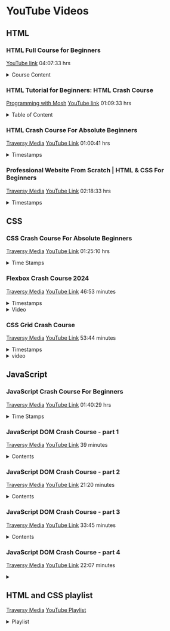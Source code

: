 # YouTube Videos

## HTML

### HTML Full Course for Beginners

[YouTube link](https://youtu.be/mJgBOIoGihA?si=IZKoAL-CQp2b-Jqb)
04:07:33 hrs

<details>
<summary>
Course Content
</summary>

(0:00:00) Intro
(0:00:41) Chapter 1: Start Here
(0:19:58) Chapter 2: Head Element
(0:28:48) Chapter 3: Text Basics
(0:49:31) Chapter 4: List Types
(0:59:40) Chapter 5: Add Links
(1:30:24) Chapter 6: Add Images
(2:00:43) Chapter 7: Semantic Tags
(2:24:39) Chapter 8: Create Tables
(2:40:27) Chapter 9: Forms & Inputs
(3:25:01) Chapter 10: HTML Project

</details>

### HTML Tutorial for Beginners: HTML Crash Course

[Programming with Mosh](https://www.youtube.com/@programmingwithmosh)
[YouTube link](https://youtu.be/qz0aGYrrlhU?si=uANMDEeLNKsTou5l)
01:09:33 hrs

<details>
<summary>
Table of Content
</summary>

0:00:00 Introduction
0:01:09 What You Need
0:03:42 Languages and Tools of Web Development
0:09:36 How the Web Works
0:14:27 Inspecting HTTP Requests and Responses
0:18:30 HTML Basics
0:25:41 CSS Basics
0:30:35 Formatting Code
0:32:51 Inspecting Pages Using DevTools
0:35:04 Validating Web Pages
0:39:45 The Head Section
0:43:33 Text
0:50:13 Entities
0:53:42 Hyperlinks
1:03:12 Images

</details>

### HTML Crash Course For Absolute Beginners

[Traversy Media](https://www.youtube.com/@TraversyMedia)
[YouTube Link](https://youtu.be/UB1O30fR-EE?si=A_ZWnNSyG_7TkjIu)
01:00:41 hrs

<details>
<summary>
Timestamps
</summary>

Intro
0:00-0:43 ----- Intro
0:43-2:48 ----- Before We Begin
2:48-4:47 ----- What is HTML?
4:47-6:08 ----- What We Need To Start
6:08-7:30 ----- Installing Sublime Text
7:30-11:14 --- Creating an HTML file
11:14-12:32 - Tag Syntax
12:32-13:21 - HTML Page Structure
13:21-14:11 - Page Structure Examples

Tags And Elements
14:11-17:00 - Hello World
17:00-19:13 - Headings
19:13-25:35 - Paragraphs
25:35-26:36 - Tag Attributes
26:36-29:10 - Lists
29:10-32:57 - Tables
32:57-42:00 - Forms
42:00-42:56 - Buttons
42:56-46:59 - Images
46:59-49:23 - Quotations

HTML5 Semantic Tags
49:24-50:18 - Info
50:19-51:50 - blog.html
51:50-53:59 - Articles
53:59-55:10 - Sidebar/aside/nav
55:10-56:18 - Footer
56:18-57:54 - Simple Styling with CSS
57:54-59:14 - Meta-tags/SSO
59:14-1:00:06 Internal links
1:00:06 -------- Outro

</details>

### Professional Website From Scratch | HTML & CSS For Beginners

[Traversy Media](https://www.youtube.com/@TraversyMedia)
[YouTube Link](https://youtu.be/HXYZxVbWkjc?si=QXgev77xqVdKXLjz)
02:18:33 hrs

<details>
<summary>
Timestamps
</summary>

0:00 - Intro
1:00 - Project Info & Demo
6:57 - Exporting Images From Figma
8:42 - Downloading The Image Assets
9:43 - Create Files
10:18 - Base HTML & Links
15:55 - Navbar HTML
19:20 - Base CSS
24:15 - Navbar CSS
29:25 - Custom Properties/Variables
31:00 - Buttons & Utility Classes
37:00 - Hero HTML
40:10 - Text Utility Classes
43:50 - Hero CSS
47:16 - Video Section
51:46 - Background Utility Classes
53:11 - Testimonials Section
56:00 - CSS Grid & Cards
1:00:25 - Finish Testimonials CSS
1:01:20 - Pricing HTML
1:06:33 - Pricing CSS
1:12:20 - FAQ HTML
1:17:12 - FAQ CSS
1:25:15 - FAQ JavaScript
1:37:55 - Footer HTML
1:43:30 - Footer CSS
1:47:05 - Mobile Menu HTML
1:49:29 - Mobile Menu CSS
1:58:50 - Mobile Menu JS
2:00:45 - Responsive Hero
2:05:40 - Remaining Responsiveness
2:12:26 - Deploy To Netlify

</details>

## CSS

### CSS Crash Course For Absolute Beginners

[Traversy Media](https://www.youtube.com/@TraversyMedia)
[YouTube Link](https://youtu.be/yfoY53QXEnI?si=AZaLD4n_SPV2w3fA)
01:25:10 hrs

<details>
<summary>
Time Stamps
</summary>

Intro
0:00-0:25 ---- Intro
0:25-2:02 ---- Before We Begin
2:02-2:55 ---- What is CSS?
2:55-3:30 ---- What We Need To Start
3:30-5:33 ---- Creating a CSS file (Sublime)
5:33-7:11 ---- Methods For Adding CSS (mistake at 6:18, meant to say "Internal" not "Inline CSS")
CSS
7:11-11:14 ---- Color (all 3 methods)
11:14-13:31---- CSS Selectors
13:31-15:46 ---- Colors in CSS
15:46-20:00 ---- Web Safe Fonts (sizes, weights, and height)
20:00-24:53 ---- Class and Id
24:53-33:00 ---- Box Model, Margin and Padding Shorthand, and Borders
33:00-39:10 ---- Text Formatting Styles (list style 38:34-39:10)
39:10-44:20 ---- Links (images 42:20)
44:20-51:20 ---- Forms (button style 48:30-51:20)
51:20-57:10 ---- Alignment and Floating
57:10-1:03:41 ---- Positioning in CSS
1:03:41-1:06:20 ---- Setting Images As Element Background
1:06:20-1:08:55 ---- Pseudo Classes
1:08:55-1:25:10 ---- Making Own Website (Outro)

</details>

### Flexbox Crash Course 2024

[Traversy Media](https://www.youtube.com/@TraversyMedia)
[YouTube Link](https://youtu.be/3YW65K6LcIA?si=XILjexKLmQxFDy5-)
46:53 minutes

<details>
<summary>
Timestamps
</summary>

0:00 - Intro & Slides
5:05 - Setup HTML & Base CSS
7:50 - Create a Flexbox Container
8:20 - Float Example
9:49 - Justify Content
11:05 - Align Items
11:39 - Align Self
12:50 - Flex Direction & Column
15:15 - Centering Elements
16:32 - Flex Wrap
17:39 - Order
18:37 - Flex Basis
19:30 - Flex Grow
22:13 - Flex Shrink
23:58 - Flex Property
25:40 - Flexbox Layout Project

</details>

<details>
<summary>
Video
</summary>

<iframe width="560" height="315" src="https://www.youtube.com/embed/3YW65K6LcIA?si=XILjexKLmQxFDy5-" title="YouTube video player" frameborder="0" allow="accelerometer; autoplay; clipboard-write; encrypted-media; gyroscope; picture-in-picture; web-share" referrerpolicy="strict-origin-when-cross-origin" allowfullscreen></iframe>

</details>

### CSS Grid Crash Course

[Traversy Media](https://www.youtube.com/@TraversyMedia)
[YouTube Link](https://youtu.be/0xMQfnTU6oo?si=PZsJJMeln5fyQxEM)
53:44 minutes

<details>
<summary>
Timestamps
</summary>

0:00 - Intro
0:50 - Sponsor
1:28 - Slides
4:29 - HTML & Base CSS
7:28 - Creating a Grid
7:53 - grid-template-columns
9:16 - repeat()
9:32 - Gap Spacing
10:17 - Row Height
10:55 - grid-auto-rows
11:15 - minmax()
11:45 - grid-template-rows
13:19 - Grid Browser Tools
14:03 - Align & Justify
17:08 - Grid Column Span
18:46 - Grid Row Span
20:28 - Responsiveness
23:03 - Grid Template Areas
32:22 - Testimonials Grid Project Intro
33:40 - Testimonials HTML
37:18 - Base & Card Styling
45:40 - Grid Styling
49:52 - Media Query & Span Resets

</details>

<details>
<summary>video</summary>

<iframe width="560" height="315" src="https://www.youtube.com/embed/0xMQfnTU6oo?si=pIjJQXa2MH-K0XCB" title="YouTube video player" frameborder="0" allow="accelerometer; autoplay; clipboard-write; encrypted-media; gyroscope; picture-in-picture; web-share" referrerpolicy="strict-origin-when-cross-origin" allowfullscreen></iframe>

</details>

## JavaScript

### JavaScript Crash Course For Beginners

[Traversy Media](https://www.youtube.com/@TraversyMedia)
[YouTube Link](https://youtu.be/hdI2bqOjy3c?si=u5A-i6h9GI5fOekX)
01:40:29 hrs

<details>
<summary>
Time Stamps
</summary>

Script Tags - 6:46
Console Output - 8:20
Variables - 11:15
Data Types - 14:18
Strings & String Methods - 18:38
Arrays - 23:53
Object Literals - 30:09
Arrays Of Objects & JSON - 34:20
Loops - 37:40
High Order Array Methods - 42:24
Conditionals - 46:30
Functions - 53:23
Arrow Functions - 56:22
Constructor Functions & Prototypes - 59:25
ES6 Classes - 1:07:21
Window Object & DOM - 1:10:30
DOM Selection - 1:14:50
Manipulating The DOM - 1:20:05
Events - 1:24:40
Form Script - 1:30:39

</details>

### JavaScript DOM Crash Course - part 1

[Traversy Media](https://www.youtube.com/@TraversyMedia)
[YouTube Link](https://youtu.be/0ik6X4DJKCc?si=XvdM7ya-fw_2mLbo)
39 minutes

<details>
<summary>
Contents
</summary>

02:45 DOM Introduction
04:52 HTML Structure
07:07 Examine the Document Object (console.dir() & console.log())
15:43 Selectors
15:54 getElementById()
22:29 getElementsByClassName()
27:11 getElementsByTagName()
29:14 querySelector()
34:48 querySelectorAll()

</details>

### JavaScript DOM Crash Course - part 2

[Traversy Media](https://www.youtube.com/@TraversyMedia)
[YouTube Link](https://youtu.be/mPd2aJXCZ2g?si=Zm9E-QiOC_Q9_WXJ)
21:20 minutes

<details>
<summary>
Contents
</summary>

00:23 Traversing the DOM Introduction
01:18 Parents
01:18 .parentNode
04:03 .parentElement
04:48 Children
04:48 .childNodes
06:36 .children
08:03 .firstChild
08:58 .firstElementChild
09:38 .lastChild & .lastElementChild
10:37 Siblings
10:37 .nextSibling
11:17 .nextElementSibling
12:04 .previousSibling
12:31 .previousElementSibling
14:12 Create Elements
14:30 .createElement()
16:50 .createTextNode()
17:27 .appendChild()
17:59 Insert Created Elements Into the DOM
18:12 .insertBefore()

</details>

### JavaScript DOM Crash Course - part 3

[Traversy Media](https://www.youtube.com/@TraversyMedia)
[YouTube Link](https://youtu.be/wK2cBMcDTss?si=_d2OV76D56DvInW6)
33:45 minutes

<details>
<summary>
Contents
</summary>

00:11 Introduction
00:45 Event Listener Introduction
02:46 .addEventListener() with Click Event
04:59 Event Parameter
05:47 e.target
08:43 e.type
09:10 e.clientX
09:40 e.clientY
10:01 e.offsetX
10:29 e.offsetY
10:54 e.altKey, ctrlKey & shiftKey
12:26 Mouse Events
14:18 dblclick
14:38 mousedown
15:00 mouseup
15:17 mouseenter
17:03 mouseleave
17:19 mouseover & mouseout
19:15 mousemove
23:05 Keyboard & Input Events
24:17 keydown
26:11 keyup
26:34 keypress
26:50 focus & blur
27:34 cut
28:41 paste
28:50 input
29:23 change
31:50 submit

</details>

### JavaScript DOM Crash Course - part 4

[Traversy Media](https://www.youtube.com/@TraversyMedia)
[YouTube Link](https://youtu.be/i37KVt_IcXw?si=aT0rw0HlUFltWyu2)
22:07 minutes

<details>
<summary>
</summary>
</details>

## HTML and CSS playlist

[Traversy Media](https://www.youtube.com/@TraversyMedia)
[YouTube Playlist](https://youtube.com/playlist?list=PLillGF-RfqbZTASqIqdvm1R5mLrQq79CU&si=snE_KOcyotGwz_tE)

<details>
<summary>
Playlist
</summary>

<iframe id="html-and-css-playlist" width="560" height="315" src="https://www.youtube.com/embed/videoseries?si=snE_KOcyotGwz_tE&amp;list=PLillGF-RfqbZTASqIqdvm1R5mLrQq79CU" title="YouTube video player" frameborder="0" allow="accelerometer; autoplay; clipboard-write; encrypted-media; gyroscope; picture-in-picture; web-share" referrerpolicy="strict-origin-when-cross-origin" allowfullscreen></iframe>

</details>
